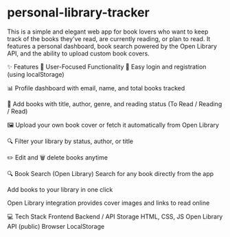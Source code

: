 # personal-library-tracker

This is a simple and elegant web app for book lovers who want to keep track of the books they've read, are currently reading, or plan to read. It features a personal dashboard, book search powered by the Open Library API, and the ability to upload custom book covers.

✨ Features
👤 User-Focused Functionality
🔐 Easy login and registration (using localStorage)

📊 Profile dashboard with email, name, and total books tracked

📖 Add books with title, author, genre, and reading status (To Read / Reading / Read)

🖼️ Upload your own book cover or fetch it automatically from Open Library

🔍 Filter your library by status, author, or title

✏️ Edit and 🗑️ delete books anytime

🔍 Book Search (Open Library)
Search for any book directly from the app

Add books to your library in one click

Open Library integration provides cover images and links to read online

💻 Tech Stack
Frontend	Backend / API	Storage
HTML, CSS, JS	Open Library API (public)	Browser LocalStorage

